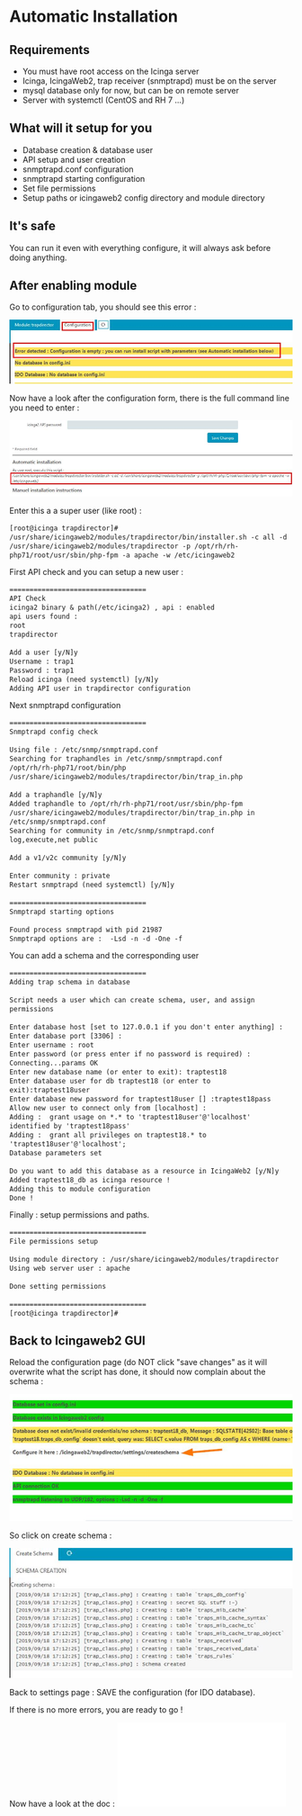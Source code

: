 Automatic Installation
===============

Requirements
---------------

* You must have root access on the Icinga server
* Icinga, IcingaWeb2, trap receiver (snmptrapd) must be on the server
* mysql database only for now, but can be on remote server
* Server with systemctl (CentOS and RH 7 ...)


What will it setup for you
---------------

* Database creation & database user
* API setup and user creation
* snmptrapd.conf configuration
* snmptrapd starting configuration
* Set file permissions
* Setup paths or icingaweb2 config directory and module directory

It's safe
---------------

You can run it even with everything configure, it will always ask before doing anything.

After enabling module
---------------

Go to configuration tab, you should see this error : 

![install-1](img/install-auto-1.jpg)


Now have a look after the configuration form, there is the full command line you need to enter : 

![install-3](img/install-auto-3.jpg)

Enter this a a super user (like root) :

```
[root@icinga trapdirector]# /usr/share/icingaweb2/modules/trapdirector/bin/installer.sh -c all -d /usr/share/icingaweb2/modules/trapdirector -p /opt/rh/rh-php71/root/usr/sbin/php-fpm -a apache -w /etc/icingaweb2

```

First API check and you can setup a new user : 

```
==================================
API Check
icinga2 binary & path(/etc/icinga2) , api : enabled
api users found :
root
trapdirector

Add a user [y/N]y
Username : trap1
Password : trap1
Reload icinga (need systemctl) [y/N]y
Adding API user in trapdirector configuration

```

Next snmptrapd configuration

```
==================================
Snmptrapd config check

Using file : /etc/snmp/snmptrapd.conf
Searching for traphandles in /etc/snmp/snmptrapd.conf
/opt/rh/rh-php71/root/bin/php /usr/share/icingaweb2/modules/trapdirector/bin/trap_in.php

Add a traphandle [y/N]y
Added traphandle to /opt/rh/rh-php71/root/usr/sbin/php-fpm /usr/share/icingaweb2/modules/trapdirector/bin/trap_in.php in /etc/snmp/snmptrapd.conf
Searching for community in /etc/snmp/snmptrapd.conf
log,execute,net public

Add a v1/v2c community [y/N]y

Enter community : private
Restart snmptrapd (need systemctl) [y/N]y

==================================
Snmptrapd starting options

Found process snmptrapd with pid 21987
Snmptrapd options are :  -Lsd -n -d -One -f
```

You can add a schema and the corresponding user

```
==================================
Adding trap schema in database

Script needs a user which can create schema, user, and assign permissions

Enter database host [set to 127.0.0.1 if you don't enter anything] :
Enter database port [3306] :
Enter username : root
Enter password (or press enter if no password is required) :
Connecting...params OK
Enter new database name (or enter to exit): traptest18
Enter database user for db traptest18 (or enter to exit):traptest18user
Enter database new password for traptest18user [] :traptest18pass
Allow new user to connect only from [localhost] :
Adding :  grant usage on *.* to 'traptest18user'@'localhost' identified by 'traptest18pass'
Adding :  grant all privileges on traptest18.* to 'traptest18user'@'localhost';
Database parameters set

Do you want to add this database as a resource in IcingaWeb2 [y/N]y
Added traptest18_db as icinga resource !
Adding this to module configuration
Done !
```

Finally : setup permissions and paths.

```
==================================
File permissions setup

Using module directory : /usr/share/icingaweb2/modules/trapdirector
Using web server user : apache

Done setting permissions

==================================
[root@icinga trapdirector]#
```

Back to Icingaweb2 GUI
---------------

Reload the configuration page (do NOT click "save changes" as it will overwrite what the script has done, it should now complain about the schema : 

![install-5](img/install-auto-5.jpg)

So click on create schema : 

![install-7](img/install-auto-7.jpg)

Back to settings page : SAVE the configuration (for IDO database).

If there is no more errors, you are ready to go !

Now have a look at the doc : ![Traps](02-userguide.md)
 
